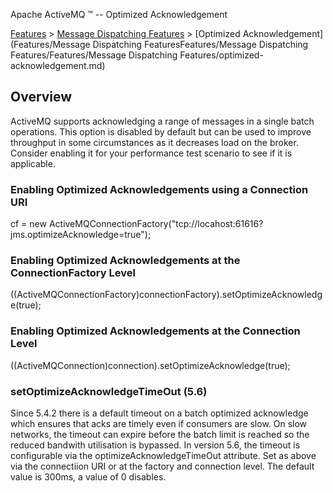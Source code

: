 Apache ActiveMQ ™ -- Optimized Acknowledgement 

[Features](features.md) > [Message Dispatching Features](FeaturesFeatures/Features/message-dispatching-features.md) > [Optimized Acknowledgement](Features/Message Dispatching FeaturesFeatures/Message Dispatching Features/Features/Message Dispatching Features/optimized-acknowledgement.md)


Overview
--------

ActiveMQ supports acknowledging a range of messages in a single batch operations. This option is disabled by default but can be used to improve throughput in some circumstances as it decreases load on the broker. Consider enabling it for your performance test scenario to see if it is applicable.

### Enabling Optimized Acknowledgements using a Connection URI

cf = new ActiveMQConnectionFactory("tcp://locahost:61616?jms.optimizeAcknowledge=true");

### Enabling Optimized Acknowledgements at the ConnectionFactory Level

((ActiveMQConnectionFactory)connectionFactory).setOptimizeAcknowledge(true);

### Enabling Optimized Acknowledgements at the Connection Level

((ActiveMQConnection)connection).setOptimizeAcknowledge(true);

### setOptimizeAcknowledgeTimeOut (5.6)

Since 5.4.2 there is a default timeout on a batch optimized acknowledge which ensures that acks are timely even if consumers are slow. On slow networks, the timeout can expire before the batch limit is reached so the reduced bandwith utilisation is bypassed. In version 5.6, the timeout is configurable via the optimizeAcknowledgeTimeOut attribute. Set as above via the connectiion URI or at the factory and connection level. The default value is 300ms, a value of 0 disables.

